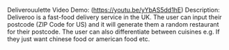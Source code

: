 Deliverouulette
Video Demo:  (https://youtu.be/yYbAS5dd1hE)
Description: Deliveroo is a fast-food delivery service in the UK. The user can input their postcode (ZIP Code for US) and it will generate them a random restaurant for their postcode. 
The user can also differentiate between cuisines e.g. If they just want chinese food or american food etc.
